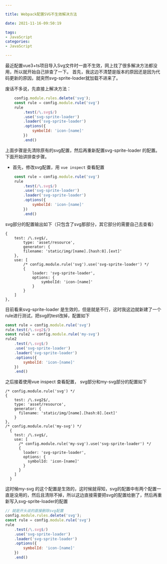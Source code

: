 ```yaml
---

title: Webpack配置SVG不生效解决方法

date: 2021-11-16-09:50:19

tags:
- JavaScript
categories:
- JavaScript

---
```


最近配置vue3+ts项目导入Svg文件时一直不生效，网上找了很多解决方法都没用，所以就开始自己排查了一下。
首先，我这边不清楚是版本的原因还是因为代码更新的原因，就突然svg-sprite-loader就加载不进来了。

废话不多说，先直接上解决方法：

```javascript
    config.module.rules.delete('svg');
    const rule = config.module.rule('svg')
    rule
        .test(/\.svg$/)
        .use('svg-sprite-loader')
        .loader('svg-sprite-loader')
        .options({
            symbolId: 'icon-[name]'
        })
        .end()
```

上面步骤是先清除原有的svg配置，然后再重新配置svg-sprite-loader 的配置。下面开始讲排查步骤。

- 首先，修改svg配置，用 `vue inspect` 查看配置
```javascript
    const rule = config.module.rule('svg')
    rule
        .test(/\.svg$/)
        .use('svg-sprite-loader')
        .loader('svg-sprite-loader')
        .options({
            symbolId: 'icon-[name]'
        })
        .end()
```
svg部分的配置输出如下（只包含了svg那部分，其它部分的需要自己去查看）
```text
{
    test: /\.svg$/,
        type: 'asset/resource',
        generator: {
        filename: 'static/img/[name].[hash:8].[ext]'
    },
    use: [
        /* config.module.rule('svg').use('svg-sprite-loader') */
        {
            loader: 'svg-sprite-loader',
            options: {
                symbolId: 'icon-[name]'
            }
        }
    ]
},
```
目前看来svg-sprite-loader 是生效的，但是就是不行，这时我这边就新建了一个rule进行测试，把svg的test改掉，配置如下
```javascript
const rule = config.module.rule('svg')
rule.test(/\.svg2$/)
const rule2 = config.module.rule('my-svg')
rule2
    .test(/\.svg$/)
    .use('svg-sprite-loader')
    .loader('svg-sprite-loader')
    .options({
        symbolId: 'icon-[name]'
    })
    .end()
```
之后接着使用vue inspect 查看配置， svg部分和my-svg部分的配置如下
```text
/* config.module.rule('svg') */
{
    test: /\.svg2$/,
    type: 'asset/resource',
    generator: {
      filename: 'static/img/[name].[hash:8].[ext]'
    }
},
/* config.module.rule('my-svg') */
  {
    test: /\.svg$/,
    use: [
      /* config.module.rule('my-svg').use('svg-sprite-loader') */
      {
        loader: 'svg-sprite-loader',
        options: {
          symbolId: 'icon-[name]'
        }
      }
    ]
  }
```
这时候my-svg 的这个配置是生效的，这时候就得知，svg的配置中有两个配置一直是没用的，然后且清除不掉，所以这边直接需要把svg的配置给删了，然后再重新写入svg-sprite-loader的配置
```javascript
// 就是开头说的直接删除svg配置
config.module.rules.delete('svg');
const rule = config.module.rule('svg')
rule
    .test(/\.svg$/)
    .use('svg-sprite-loader')
    .loader('svg-sprite-loader')
    .options({
        symbolId: 'icon-[name]'
    })
    .end()
```